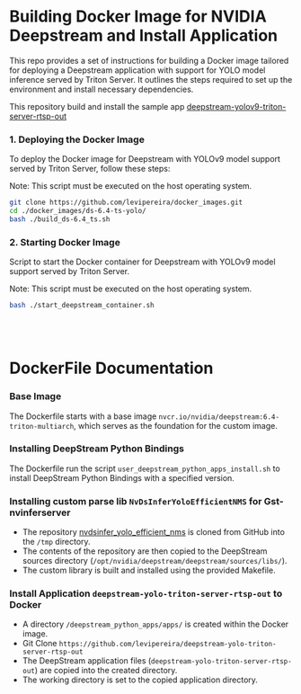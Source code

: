 # Building Docker Image for NVIDIA Deepstream and Install Application

This repo provides a set of instructions for building a Docker image tailored for deploying a Deepstream application with support for YOLO model inference served by Triton Server. It outlines the steps required to set up the environment and install necessary dependencies.


This repository build and install the sample app [deepstream-yolov9-triton-server-rtsp-out](https://github.com/levipereira/deepstream-yolov9-triton-server-rtsp-out)


### 1. Deploying the Docker Image 

To deploy the Docker image for Deepstream with YOLOv9 model support served by Triton Server, follow these steps:

Note: This script must be executed on the host operating system.

```bash
git clone https://github.com/levipereira/docker_images.git
cd ./docker_images/ds-6.4-ts-yolo/
bash ./build_ds-6.4_ts.sh
```

### 2. Starting Docker Image 
Script to start the Docker container for Deepstream with YOLOv9 model support served by Triton Server.

Note: This script must be executed on the host operating system.

``` bash
bash ./start_deepstream_container.sh
```
<br><br>
# DockerFile Documentation
### Base Image
The Dockerfile starts with a base image `nvcr.io/nvidia/deepstream:6.4-triton-multiarch`, which serves as the foundation for the custom image.

### Installing DeepStream Python Bindings
The Dockerfile run the script `user_deepstream_python_apps_install.sh` to install DeepStream Python Bindings with a specified version.

### Installing custom parse lib `NvDsInferYoloEfficientNMS` for Gst-nvinferserver 
- The repository [nvdsinfer_yolo_efficient_nms](https://github.com/levipereira/nvdsinfer_yolo_efficient_nms) is cloned from GitHub into the `/tmp` directory.
- The contents of the repository are then copied to the DeepStream sources directory (`/opt/nvidia/deepstream/deepstream/sources/libs/`).
- The custom library is built and installed using the provided Makefile.

### Install Application `deepstream-yolo-triton-server-rtsp-out` to Docker
- A directory `/deepstream_python_apps/apps/` is created within the Docker image.
- Git Clone `https://github.com/levipereira/deepstream-yolo-triton-server-rtsp-out`
- The DeepStream application files (`deepstream-yolo-triton-server-rtsp-out`) are copied into the created directory.
- The working directory is set to the copied application directory.

 
